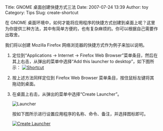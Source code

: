 Title: GNOME 桌面创建快捷方式三法
Date: 2007-07-24 13:39
Author: toy
Category: Tips
Slug: create-shortcut

在 GNOME
桌面环境中，如何才能将应用程序的快捷方式创建到桌面上呢？这里为你提供三种方法，其中有简单方便的，也有复杂麻烦的。你可以根据自己需要作出取舍。

我们将以创建 Mozilla Firefox 网络浏览器的快捷方式作为例子来加以说明。

1.  定位到“Applications → Internet → Firefox Web
    Browser”菜单条目，然后在其上右击，从弹出的菜单中选择“Add this
    launcher to desktop”，如下图所示：
    [![Shortcut](http://i.linuxtoy.org/i/2007/07/shortcut_s.jpg)](http://i.linuxtoy.org/i/2007/07/shortcut.jpg)
2.  按上述方法同样定位到 Firefox Web Browser
    菜单条目，按住鼠标左键将其拖动到桌面。
3.  在桌面上右击，从弹出的菜单中选择“Create Launcher”。

    ![Launcher](http://i.linuxtoy.org/i/2007/07/launcher.jpg)

    按如下图所示进行设置应用程序的名称、命令、备注，并选择图标即可。

    [![Create
    Launcher](http://i.linuxtoy.org/i/2007/07/create-launcher_s.jpg)](http://i.linuxtoy.org/i/2007/07/create-launcher.jpg)


